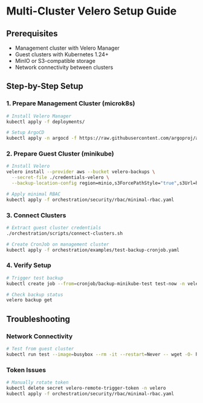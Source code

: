 # Multi-Cluster Velero Setup Guide

## Prerequisites

- Management cluster with Velero Manager
- Guest clusters with Kubernetes 1.24+
- MinIO or S3-compatible storage
- Network connectivity between clusters

## Step-by-Step Setup

### 1. Prepare Management Cluster (microk8s)

```bash
# Install Velero Manager
kubectl apply -f deployments/

# Setup ArgoCD
kubectl apply -n argocd -f https://raw.githubusercontent.com/argoproj/argo-cd/stable/manifests/install.yaml
```

### 2. Prepare Guest Cluster (minikube)

```bash
# Install Velero
velero install --provider aws --bucket velero-backups \
  --secret-file ./credentials-velero \
  --backup-location-config region=minio,s3ForcePathStyle="true",s3Url=http://minio:9000

# Apply minimal RBAC
kubectl apply -f orchestration/security/rbac/minimal-rbac.yaml
```

### 3. Connect Clusters

```bash
# Extract guest cluster credentials
./orchestration/scripts/connect-clusters.sh

# Create CronJob on management cluster
kubectl apply -f orchestration/examples/test-backup-cronjob.yaml
```

### 4. Verify Setup

```bash
# Trigger test backup
kubectl create job --from=cronjob/backup-minikube-test test-now -n velero

# Check backup status
velero backup get
```

## Troubleshooting

### Network Connectivity

```bash
# Test from guest cluster
kubectl run test --image=busybox --rm -it --restart=Never -- wget -O- http://minio:9000
```

### Token Issues

```bash
# Manually rotate token
kubectl delete secret velero-remote-trigger-token -n velero
kubectl apply -f orchestration/security/rbac/minimal-rbac.yaml
```
